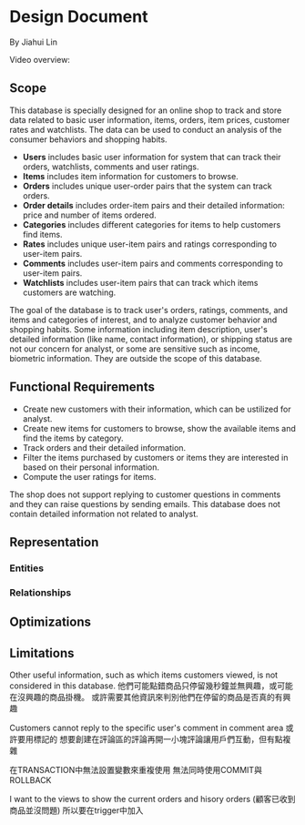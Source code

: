 # Design Document

By Jiahui Lin

Video overview: <URL HERE>

## Scope

This database is specially designed for an online shop to track and store data related to basic user information, items, orders, item prices, customer rates and watchlists. The data can be used to conduct an analysis of the consumer behaviors and shopping habits.

* **Users** includes basic user information for system that can track their orders, watchlists, comments and user ratings.
* **Items** includes item information for customers to browse.
* **Orders** includes unique user-order pairs that the system can track orders.
* **Order details** includes order-item pairs and their detailed information: price and number of items ordered.
* **Categories** includes different categories for items to help customers find items.
* **Rates** includes unique user-item pairs and ratings corresponding to user-item pairs.
* **Comments** includes user-item pairs and comments corresponding to user-item pairs.
* **Watchlists** includes user-item pairs that can track which items customers are watching.

The goal of the database is to track user's orders, ratings, comments, and items and categories of interest, and to analyze customer behavior and shopping habits. Some information including item description, user's detailed information (like name, contact information), or shipping status are not our concern for analyst, or some are sensitive such as income, biometric information. They are outside the scope of this database.

## Functional Requirements

<!-- What should a user be able to do with your database? -->
* Create new customers with their information, which can be ustilized for analyst.
* Create new items for customers to browse, show the available items and find the items by category.
* Track orders and their detailed information. 
* Filter the items purchased by customers or items they are interested in based on their personal information.
* Compute the user ratings for items.

The shop does not support replying to customer questions in comments and they can raise questions by sending emails. This database does not contain detailed information not related to analyst.

## Representation

### Entities

<!-- * Which entities will you choose to represent in your database?
     * What attributes will those entities have?
     * Why did you choose the types you did?
     * Why did you choose the constraints you did? -->

### Relationships

<!-- Include your entity relationship diagram and describe the relationships between the entities in your database. -->

## Optimizations

<!-- * Which optimizations (e.g., indexes, views) did you create? Why? -->

## Limitations

<!-- * What are the limitations of your design?
     * What might your database not be able to represent very well? -->
Other useful information, such as which items customers viewed, is not considered in this database.
他們可能點錯商品只停留幾秒鐘並無興趣，或可能在沒興趣的商品掛機。
或許需要其他資訊來判別他們在停留的商品是否真的有興趣

Customers cannot reply to the specific user's comment in comment area 或許要用標記的
想要創建在評論區的評論再開一小塊評論讓用戶們互動，但有點複雜

在TRANSACTION中無法設置變數來重複使用
無法同時使用COMMIT與ROLLBACK

I want to the views to show the current orders and hisory orders (顧客已收到商品並沒問題)
所以要在trigger中加入